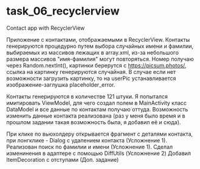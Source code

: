 # task_06_recyclerview
Contact app with  RecyclerView

Приложение с контактами, отображаемыми в RecyclerView.
Контакты генерируются процедурно путем выбора случайных имени и фамилии, выбираемых из массивов
лежащих в array.xml, из-за небольшого размера массивов "имя-фамилия" могут повторяться. Номер
получаю через Random.nextInt(), картинки берерутся с
https://picsum.photos/, ссылка на картинку генерируются случайная. В случае если нет возможности
загрузить картинку, то на userPic устанавливается изображение-заглушка placeholder_error.

Контакты генерируются в количестве 121 штуки. Я попытался имитировать ViewModel, для чего создал
полем в MainActivity класс DataModel и все данные по контактам получаю оттуда.
Возможность изменить данные контакта реализована (раз у меня было время и в прошлом задании такая
возможность была, я добавил её и сюда).

При клике по вьюхолдеру открывается фрагмент с деталями контакта,
при лонгклике - Dialog с удалением контакта (Усложнение 1).
Реализован поиск по фамилии и имени (Усложнение 1).
Сделал изменинения в адаптере с помощью DiffUtils (Усложнение 2)
Добавил ItemDecoration с отступами (Доп. задание)
